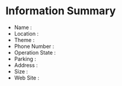 
# Information Summary
- Name :
- Location :
- Theme :
- Phone Number : 
- Operation State : 
- Parking :
- Address :
- Size :
- Web Site : 

# 

